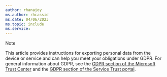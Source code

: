 ```yaml
---
author: rhanajoy
ms.author: rhcassid
ms.date: 04/06/2023
ms.topic: include
ms.service: 
---
```


> [!NOTE]
> This article provides instructions for exporting personal data from the device or service and can help you meet your obligations under GDPR. For general information about GDPR, see the [GDPR section of the Microsoft Trust Center](https://www.microsoft.com/trust-center/privacy/gdpr-overview) and the [GDPR section of the Service Trust portal](https://servicetrust.microsoft.com/ViewPage/GDPRGetStarted).